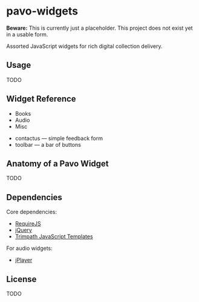 pavo-widgets
============

**Beware:** This is currently just a placeholder. This project does not exist yet in a usable form.

Assorted JavaScript widgets for rich digital collection delivery.

Usage
-----

TODO

Widget Reference
----------------

* Books
* Audio
* Misc
 - contactus &mdash; simple feedback form
 - toolbar &mdash; a bar of buttons

Anatomy of a Pavo Widget
------------------------

TODO

Dependencies
------------

Core dependencies:
 - [RequireJS](http://requirejs.org/)
 - [jQuery](http://jquery.com/)
 - [Trimpath JavaScript Templates](https://code.google.com/p/trimpath/wiki/JavaScriptTemplates)

For audio widgets:
 - [jPlayer](http://jplayer.org/)

License
-------

TODO